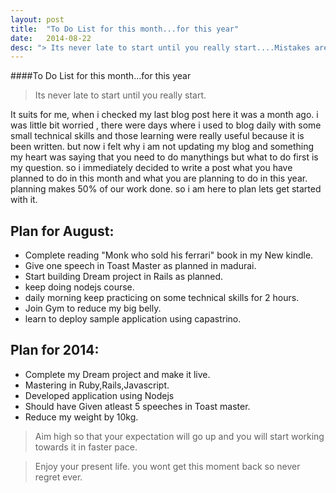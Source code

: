 ```yaml
---
layout: post
title:  "To Do List for this month...for this year"
date:   2014-08-22 
desc: "> Its never late to start until you really start....Mistakes are proof that you are trying...Anyone who never makes mistake is have never tried. so I love to learn by mistakes here are my plannings"
---
```

####To Do List for this month...for this year

> Its never late to start until you really start.

It suits for me, when i checked my last blog post here it was a month ago. i was little bit worried , there were days where i used to blog daily with some small technical skills and those learning were really useful because it is been written. but now i felt why i am not updating my blog and something my heart was saying that you need to do manythings but what to do first is my question. so i immediately decided to write a post what you have planned to do in this month and what you are planning to do in this year. planning makes 50% of our work done. so i am here to plan lets get started with it.


Plan for August:
-----------------

* Complete reading "Monk who sold his ferrari" book in my New kindle.
* Give one speech in Toast Master as planned in madurai.
* Start building Dream project in Rails as planned.
* keep doing nodejs course.
* daily morning keep practicing on some technical skills for 2 hours.
* Join Gym to reduce my big belly.
* learn to deploy sample application using capastrino.

Plan for 2014:
--------------
* Complete my Dream project and make it live.
* Mastering in Ruby,Rails,Javascript.
* Developed application using Nodejs
* Should have Given atleast 5 speeches in Toast master.
* Reduce my weight by 10kg.


> Aim high so that your expectation will go up and you will start working towards it in faster pace.

> Enjoy your present life. you wont get this moment back so never regret ever.